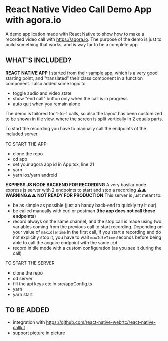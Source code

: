 
# React Native Video Call Demo App with agora.io
A demo application made with React Native to show how to make a recorded video call with https://agora.io.
The purpose of the demo is just to build something that works, and is way far to be a complete app
## **WHAT'S INCLUDED?**

**REACT NATIVE APP**
I started from [their sample app](https://github.com/AgoraIO-Community/Agora-RN-Quickstart), which is a very good starting point, and "translated" their class component in a function component. I also added some logic to 

 - toggle audio and video state
 - show "end call" button only when the call is in progress
 - auto quit when you remain alone

The demo is tailored for 1-to-1 calls, so also the layout has been customized to be shown in tile view, where the screen is split vertically in 2 equals parts.

To start the recording you have to manually call the endpoints of the included server.

TO START THE APP:
- clone the repo
- cd app
- set your agora app id in App.tsx, line 21
- yarn
- yarn ios/yarn android

**EXPRESS JS NODE BACKEND FOR RECORDING**
A very basilar node express js server with 2 endpoints to start and stop a recording
**⚠️⚠️ WARNING⚠️⚠️**
**NOT READY FOR PRODUCTION**
This server is just meant to:
- be as simple as possible (just an handy back-end to quickly try it our)
- be called manually with curl or postman (**the app does not call these endpoints**)
- record always on the same channel, and the stop call is made using two variables coming from the previous call to start recording. Depending on your value of `maxIdleTime` in the first call, if you start a recording and do not explicitly stop it, you have to wait `maxIdleTime` seconds before being able to call the acquire endpoint with the same `uid`
- record in tile mode with a custom configuration (as you see it during the call)

TO START THE SERVER
- clone the repo
- cd server
- fill the api keys etc in src/appConfig.ts
- yarn
- yarn start
 


## TO BE ADDED
- integration with https://github.com/react-native-webrtc/react-native-callkit
- support picture in picture
